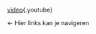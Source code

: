 <!-- TITLE: Welkom -->
<!-- SUBTITLE: Hier vind je alle uitleg over je qooqie account -->

[video](https://www.youtube.com/watch?v=Hc8cKC3of38&t=3s){.youtube}


<- Hier links kan je navigeren